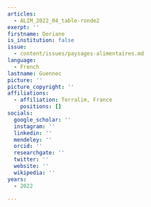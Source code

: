 ```yaml
---
articles:
  - ALIM_2022_04_table-ronde2
exerpt: ''
firstname: Doriane
is_institution: false
issue:
  - content/issues/paysages-alimentaires.md
language:
  - French
lastname: Guennec
picture: ''
picture_copyright: ''
affiliations:
  - affiliation: Terralim, France
    positions: []
socials:
  google_scholar: ''
  instagram: ''
  linkedin: ''
  mendeley: ''
  orcid: ''
  researchgate: ''
  twitter: ''
  website: ''
  wikipedia: ''
years:
  - 2022

---
```

